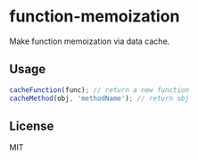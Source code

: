 # function-memoization
Make function memoization via data cache.

## Usage
```js
cacheFunction(func); // return a new function
cacheMethod(obj, 'methodName'); // return obj
```

## License
MIT
